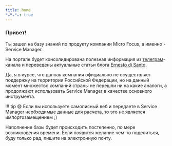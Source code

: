 ```yaml
---
title: home
ᴴₒᴴₒᴴₒ: true
---
```


### Привет!

Ты зашел на базу знаний по продукту компании Micro Focus, а именно - Service Manager.

На портале будет консолидирована полезная информация из [телеграм]-канала и переведены актуальные статьи блога [Ernesto di Santo].

Да, я в курсе, что данная компания официально не осуществляет поддержку на территории Российской Федерации, но на данный момент множество компаний страны не перешли ни на какие аналоги, а продолжают использовать Service Manager в качестве основного инструмента.

!!! tip :smile:
Если вы используете самописный веб и передаете в Service Manager необходимые данные для расчета, то это не является импортозамещением ;)

Наполнение базы будет происходить постепенно, по мере возникновения времени. Если появится желание чем-то поделиться, буду только рад, пишите на электронную почту.

[телеграм]: https://t.me/proHPSM
[Ernesto di Santo]: https://ernestodisanto.wordpress.com
